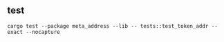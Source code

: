 

## test
```
cargo test --package meta_address --lib -- tests::test_token_addr --exact --nocapture
```
